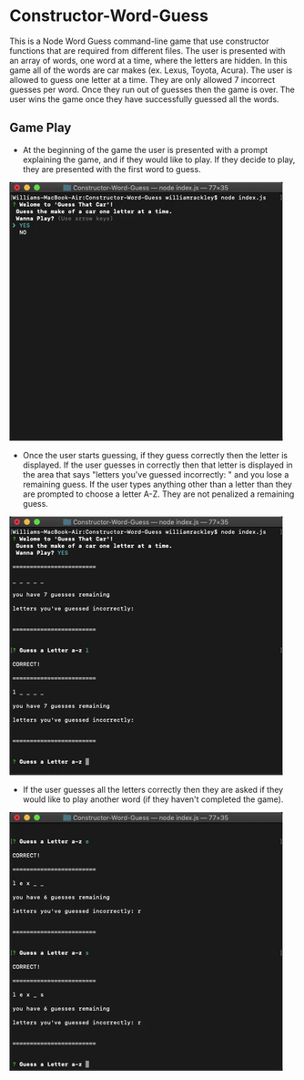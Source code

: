 # Constructor-Word-Guess
This is a Node Word Guess command-line game that use constructor functions that are required from different files. The user is presented with an array of words, one word at a time, where the letters are hidden. In this game all of the words are car makes (ex. Lexus, Toyota, Acura). The user is allowed to guess one letter at a time. They are only allowed 7 incorrect guesses per word. Once they run out of guesses then the game is over. The user wins the game once they have successfully guessed all the words.

## Game Play
* At the beginning of the game the user is presented with a prompt explaining the game, and if they would like to play. If they decide to play, they are presented with the first word to guess.

![Start The Game](startScreen.gif)


* Once the user starts guessing, if they guess correctly then the letter is displayed. If the user guesses in correctly then that letter is displayed in the area that says "letters you've guessed incorrectly: " and you lose a remaining guess. If the user types anything other than a letter than they are prompted to choose a letter A-Z. They are not penalized a remaining guess.

![Game Play](firstGamePlay.gif)


* If the user guesses all the letters correctly then they are asked if they would like to play another word (if they haven't completed the game). 

![Word Win](winWord.gif)




